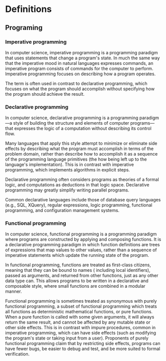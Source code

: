 # Definitions

## Programing

### Imperative programming

In computer science, imperative programming is a programming paradigm that uses statements that change a program's
state. In much the same way that the imperative mood in natural languages expresses commands, an imperative program
consists of commands for the computer to perform. Imperative programming focuses on describing how a program operates.

The term is often used in contrast to declarative programming, which focuses on what the program should accomplish
without specifying how the program should achieve the result.

### Declarative programming

In computer science, declarative programming is a programming paradigm—a style of building the structure and elements of
computer programs—that expresses the logic of a computation without describing its control flow.

Many languages that apply this style attempt to minimize or eliminate side effects by describing what the program must
accomplish in terms of the problem domain, rather than describe how to accomplish it as a sequence of the programming
language primitives (the how being left up to the language's implementation). This is in contrast with imperative
programming, which implements algorithms in explicit steps.

Declarative programming often considers programs as theories of a formal logic, and computations as deductions in that
logic space. Declarative programming may greatly simplify writing parallel programs.

Common declarative languages include those of database query languages (e.g., SQL, XQuery), regular expressions, logic
programming, functional programming, and configuration management systems.

### Functional programming

In computer science, functional programming is a programming paradigm where programs are constructed by applying and
composing functions. It is a declarative programming paradigm in which function definitions are trees of expressions
that map values to other values, rather than a sequence of imperative statements which update the running state of the
program.

In functional programming, functions are treated as first-class citizens, meaning that they can be bound to names (
including local identifiers), passed as arguments, and returned from other functions, just as any other data type can.
This allows programs to be written in a declarative and composable style, where small functions are combined in a
modular manner.

Functional programming is sometimes treated as synonymous with purely functional programming, a subset of functional
programming which treats all functions as deterministic mathematical functions, or pure functions. When a pure function
is called with some given arguments, it will always return the same result, and cannot be affected by any mutable state
or other side effects. This is in contrast with impure procedures, common in imperative programming, which can have side
effects (such as modifying the program's state or taking input from a user). Proponents of purely functional programming
claim that by restricting side effects, programs can have fewer bugs, be easier to debug and test, and be more suited to
formal verification.